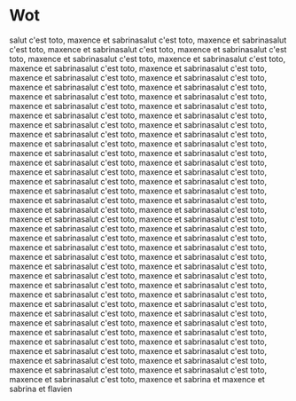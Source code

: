 # Wot

salut c'est toto, maxence et sabrinasalut c'est toto, maxence et sabrinasalut c'est toto, maxence et sabrinasalut c'est toto, maxence et sabrinasalut c'est toto, maxence et sabrinasalut c'est toto, maxence et sabrinasalut c'est toto, maxence et sabrinasalut c'est toto, maxence et sabrinasalut c'est toto, maxence et sabrinasalut c'est toto, maxence et sabrinasalut c'est toto, maxence et sabrinasalut c'est toto, maxence et sabrinasalut c'est toto, maxence et sabrinasalut c'est toto, maxence et sabrinasalut c'est toto, maxence et sabrinasalut c'est toto, maxence et sabrinasalut c'est toto, maxence et sabrinasalut c'est toto, maxence et sabrinasalut c'est toto, maxence et sabrinasalut c'est toto, maxence et sabrinasalut c'est toto, maxence et sabrinasalut c'est toto, maxence et sabrinasalut c'est toto, maxence et sabrinasalut c'est toto, maxence et sabrinasalut c'est toto, maxence et sabrinasalut c'est toto, maxence et sabrinasalut c'est toto, maxence et sabrinasalut c'est toto, maxence et sabrinasalut c'est toto, maxence et sabrinasalut c'est toto, maxence et sabrinasalut c'est toto, maxence et sabrinasalut c'est toto, maxence et sabrinasalut c'est toto, maxence et sabrinasalut c'est toto, maxence et sabrinasalut c'est toto, maxence et sabrinasalut c'est toto, maxence et sabrinasalut c'est toto, maxence et sabrinasalut c'est toto, maxence et sabrinasalut c'est toto, maxence et sabrinasalut c'est toto, maxence et sabrinasalut c'est toto, maxence et sabrinasalut c'est toto, maxence et sabrinasalut c'est toto, maxence et sabrinasalut c'est toto, maxence et sabrinasalut c'est toto, maxence et sabrinasalut c'est toto, maxence et sabrinasalut c'est toto, maxence et sabrinasalut c'est toto, maxence et sabrinasalut c'est toto, maxence et sabrinasalut c'est toto, maxence et sabrinasalut c'est toto, maxence et sabrinasalut c'est toto, maxence et sabrinasalut c'est toto, maxence et sabrinasalut c'est toto, maxence et sabrinasalut c'est toto, maxence et sabrinasalut c'est toto, maxence et sabrinasalut c'est toto, maxence et sabrinasalut c'est toto, maxence et sabrinasalut c'est toto, maxence et sabrinasalut c'est toto, maxence et sabrinasalut c'est toto, maxence et sabrinasalut c'est toto, maxence et sabrinasalut c'est toto, maxence et sabrinasalut c'est toto, maxence et sabrinasalut c'est toto, maxence et sabrinasalut c'est toto, maxence et sabrinasalut c'est toto, maxence et sabrinasalut c'est toto, maxence et sabrinasalut c'est toto, maxence et sabrinasalut c'est toto, maxence et sabrinasalut c'est toto, maxence et sabrinasalut c'est toto, maxence et sabrinasalut c'est toto, maxence et sabrinasalut c'est toto, maxence et sabrina
et maxence
et sabrina
et flavien
